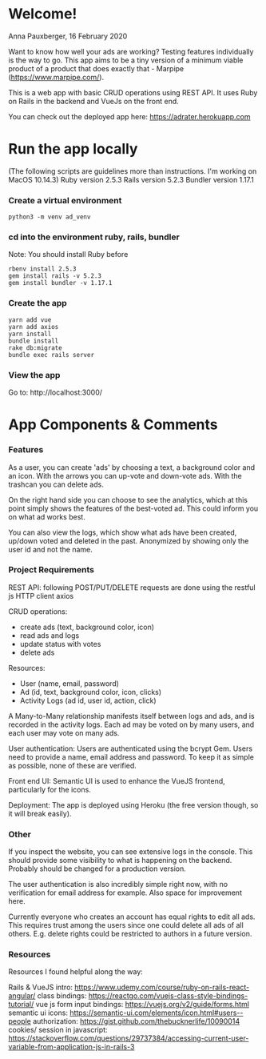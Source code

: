 # Welcome!
Anna Pauxberger, 16 February 2020

Want to know how well your ads are working? Testing features individually is the way to go. This app aims to be a tiny version of a minimum viable product of a product that does exactly that - Marpipe (https://www.marpipe.com/).

This is a web app with basic CRUD operations using REST API. It uses Ruby on Rails in the backend and VueJs on the front end.

You can check out the deployed app here: https://adrater.herokuapp.com


# Run the app locally
(The following scripts are guidelines more than instructions. I'm working on MacOS 10.14.3)
Ruby version 2.5.3
Rails version 5.2.3
Bundler version 1.17.1

### Create a virtual environment
```
python3 -m venv ad_venv
```
### cd into the environment ruby, rails, bundler
Note: You should install Ruby before
```
rbenv install 2.5.3
gem install rails -v 5.2.3
gem install bundler -v 1.17.1
```
### Create the app
```
yarn add vue
yarn add axios
yarn install
bundle install
rake db:migrate
bundle exec rails server
```
### View the app
Go to:
http://localhost:3000/


# App Components & Comments

### Features
As a user, you can create 'ads' by choosing a text, a background color and an icon. With the arrows you can up-vote and down-vote ads. With the trashcan you can delete ads.

On the right hand side you can choose to see the analytics, which at this point simply shows the features of the best-voted ad. This could inform you on what ad works best.

You can also view the logs, which show what ads have been created, up/down voted and deleted in the past. Anonymized by showing only the user id and not the name.


### Project Requirements
REST API: following POST/PUT/DELETE requests are done using the restful js HTTP client axios

CRUD operations:
- create ads (text, background color, icon)
- read ads and logs
- update status with votes
- delete ads

Resources:
- User (name, email, password)
- Ad (id, text, background color, icon, clicks)
- Activity Logs (ad id, user id, action, click)

A Many-to-Many relationship manifests itself between logs and ads, and is recorded in the activity logs. Each ad may be voted on by many users, and each user may vote on many ads.

User authentication:
Users are authenticated using the bcrypt Gem. Users need to provide a name, email address and password. To keep it as simple as possible, none of these are verified.

Front end UI:
Semantic UI is used to enhance the VueJS frontend, particularly for the icons.

Deployment:
The app is deployed using Heroku (the free version though, so it will break easily).



### Other
If you inspect the website, you can see extensive logs in the console. This should provide some visibility to what is happening on the backend. Probably should be changed for a production version.

The user authentication is also incredibly simple right now, with no verification for email address for example. Also space for improvement here.

Currently everyone who creates an account has equal rights to edit all ads. This requires trust among the users since one could delete all ads of all others. E.g. delete rights could be restricted to authors in a future version.


### Resources
Resources I found helpful along the way:

Rails & VueJS intro: https://www.udemy.com/course/ruby-on-rails-react-angular/
class bindings: https://reactgo.com/vuejs-class-style-bindings-tutorial/
vue js form input bindings: https://vuejs.org/v2/guide/forms.html
semantic ui icons: https://semantic-ui.com/elements/icon.html#users--people
authorization: https://gist.github.com/thebucknerlife/10090014
cookies/ session in javascript: https://stackoverflow.com/questions/29737384/accessing-current-user-variable-from-application-js-in-rails-3
